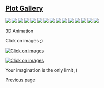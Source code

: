 ## [Plot Gallery](PLOT_GALLERY.md)

<img src="https://github.com/Nelson-numerical-software/nelson-website/raw/master/images/gallery/butterfly.png">
<img src="https://github.com/Nelson-numerical-software/nelson-website/raw/master/images/gallery/france.png">
<img src="https://github.com/Nelson-numerical-software/nelson-website/raw/master/images/gallery/baboon_rot90.png">
<img src="https://github.com/Nelson-numerical-software/nelson-website/raw/master/images/gallery/bench_plot.png">
<img src="https://github.com/Nelson-numerical-software/nelson-website/raw/master/images/gallery/christmas.png">
<img src="https://github.com/Nelson-numerical-software/nelson-website/raw/master/images/gallery/colormap.png">
<img src="https://github.com/Nelson-numerical-software/nelson-website/raw/master/images/gallery/spy_demo.png">
<img src="https://github.com/Nelson-numerical-software/nelson-website/raw/master/images/gallery/heart.png">
<img src="https://github.com/Nelson-numerical-software/nelson-website/raw/master/images/gallery/surf2.png">
<img src="https://github.com/Nelson-numerical-software/nelson-website/raw/master/images/gallery/cylinder.png">
<img src="https://github.com/Nelson-numerical-software/nelson-website/raw/master/images/gallery/cylinder2.png">
<img src="https://github.com/Nelson-numerical-software/nelson-website/raw/master/images/gallery/tubeplot.png">
<img src="https://github.com/Nelson-numerical-software/nelson-website/raw/master/images/gallery/plot3.png">
<img src="https://github.com/Nelson-numerical-software/nelson-website/raw/master/images/gallery/quiver.png">
<img src="https://github.com/Nelson-numerical-software/nelson-website/raw/master/images/gallery/sphere.png">

3D Animation

Click on images ;)

[![Click on images](https://i3.ytimg.com/vi/ziM-DlD3LOg/maxresdefault.jpg)](https://www.youtube.com/watch?v=ziM-DlD3LOg)

[![Click on images](https://i3.ytimg.com/vi/2WsfzBBxV4U/maxresdefault.jpg)](https://www.youtube.com/watch?v=2WsfzBBxV4U)

Your imagination is the only limit ;)

[Previous page](PLOTS.md)
